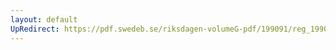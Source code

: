 ```yaml
---
layout: default
UpRedirect: https://pdf.swedeb.se/riksdagen-volumeG-pdf/199091/reg_199091/reg_199091_0435.pdf
---
```


